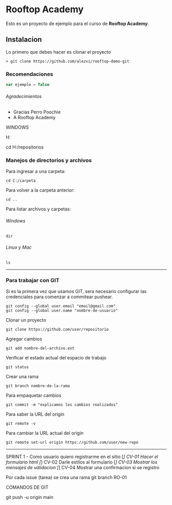 # Rooftop Academy

Esto es un proyecto de ejemplo para el curso de **Rooftop Academy**.

## Instalacion

Lo primero que debes hacer es clonar el proyecto

```
> git clone https://github.com/alezvi/rooftop-demo-git
```

### Recomendaciones

```js
var ejemplo = false
```

###### Agradecimientos

- Gracias Perro Poochie
- A Rooftop Academy






WINDOWS

H: 

cd H:/repositorios


### Manejos de directorios y archivos

Para ingresar a una carpeta:

```
cd C:/carpeta
```

Para volver a la carpeta anterior:

```
cd ..
```

Para listar archivos y carpetas:

###### Windows

```
dir
```

###### Linux y Mac 

```
ls
```

---

### Para trabajar con GIT

Si es la primera vez que usamos GIT, sera necesario configurar las credenciales para comenzar a commitear pushear.

```
git config --global user.email "email@gmail.com"
git config --global user.name "nombre-de-usuario"
```

Clonar un proyecto

```git clone https://github.com/user/repositorio```

Agregar cambios 

```git add nombre-del-archivo.ext```

Verificar el estado actual del espacio de trabajo

```git status``` 

Crear una rama

```git branch nombre-de-la-rama``` 

Para empaquetar cambios

```git commit -m "explicamos los cambios realizados"```

Para saber la URL del origin

```git remote -v```

Para cambiar la URL actual del origin

```git remote set-url origin https://github.com/user/new-repo```

--- 




SPRINT 1 - Como usuario quiero registrarme en el sitio 
[_] CV-01 Hacer el formulario html
[_] CV-02 Darle estilos al formulario 
[_] CV-03 Mostrar los mensajes de validacion
[_] CV-04 Mostrar una confirmacion si se registro

Por cada issue (tarea) se crea una rama 
git branch RO-01 

COMANDOS DE GIT 


git push -u origin main

